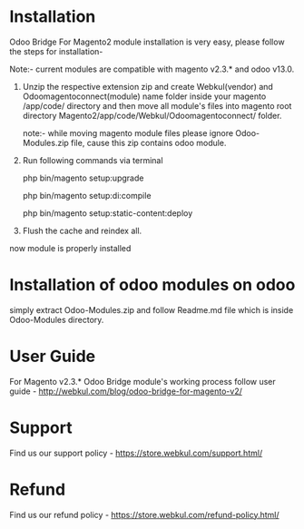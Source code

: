 # Installation

Odoo Bridge For Magento2 module installation is very easy, please follow the steps for installation-

Note:- current modules are compatible with magento v2.3.* and odoo v13.0.

1. Unzip the respective extension zip and create Webkul(vendor) and Odoomagentoconnect(module) name folder inside your magento /app/code/ directory and then move all module's files into magento root directory Magento2/app/code/Webkul/Odoomagentoconnect/ folder.

    note:- while moving magento module files please ignore Odoo-Modules.zip file, cause this zip contains odoo module.

2. Run following commands via terminal
    
    php bin/magento setup:upgrade

    php bin/magento setup:di:compile

    php bin/magento setup:static-content:deploy
    

3. Flush the cache and reindex all.

now module is properly installed

# Installation of odoo modules on odoo

simply extract Odoo-Modules.zip and follow Readme.md file which is inside Odoo-Modules directory.

# User Guide

For Magento v2.3.* Odoo Bridge module's working process follow user guide - http://webkul.com/blog/odoo-bridge-for-magento-v2/
    
# Support

Find us our support policy - https://store.webkul.com/support.html/

# Refund

Find us our refund policy - https://store.webkul.com/refund-policy.html/
